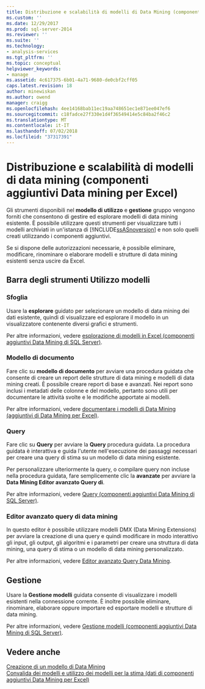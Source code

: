 ```yaml
---
title: Distribuzione e scalabilità di modelli di Data Mining (componenti aggiuntivi Data Mining per Excel i dati) | Microsoft Docs
ms.custom: ''
ms.date: 12/29/2017
ms.prod: sql-server-2014
ms.reviewer: ''
ms.suite: ''
ms.technology:
- analysis-services
ms.tgt_pltfrm: ''
ms.topic: conceptual
helpviewer_keywords:
- manage
ms.assetid: 4c617375-6b01-4a71-9680-de0cbf2cff05
caps.latest.revision: 18
author: minewiskan
ms.author: owend
manager: craigg
ms.openlocfilehash: 4ee14168bab11ec19aa748651ec1e871ee047ef6
ms.sourcegitcommit: c18fadce27f330e1d4f36549414e5c84ba2f46c2
ms.translationtype: MT
ms.contentlocale: it-IT
ms.lasthandoff: 07/02/2018
ms.locfileid: "37317391"
---
```

# <a name="deploying-and-scaling-mining-models-data-mining-add-ins-for-excel"></a>Distribuzione e scalabilità di modelli di data mining (componenti aggiuntivi Data mining per Excel)
  Gli strumenti disponibili nel **modello di utilizzo** e **gestione** gruppo vengono forniti che consentono di gestire ed esplorare modelli di data mining esistente. È possibile utilizzare questi strumenti per visualizzare tutti i modelli archiviati in un'istanza di [!INCLUDE[ssASnoversion](../includes/ssasnoversion-md.md)] e non solo quelli creati utilizzando i componenti aggiuntivi.  
  
 Se si dispone delle autorizzazioni necessarie, è possibile eliminare, modificare, rinominare o elaborare modelli e strutture di data mining esistenti senza uscire da Excel.  
  
## <a name="model-usage-toolbar"></a>Barra degli strumenti Utilizzo modelli  
  
### <a name="browse"></a>Sfoglia  
 Usare la **esplorare** guidato per selezionare un modello di data mining dei dati esistente, quindi di visualizzare ed esplorare il modello in un visualizzatore contenente diversi grafici e strumenti.  
  
 Per altre informazioni, vedere [esplorazione di modelli in Excel &#40;componenti aggiuntivi Data Mining di SQL Server&#41;](browsing-models-in-excel-sql-server-data-mining-add-ins.md).  
  
### <a name="document-model"></a>Modello di documento  
 Fare clic su **modello di documento** per avviare una procedura guidata che consente di creare un report delle strutture di data mining e modelli di data mining creati. È possibile creare report di base e avanzati. Nei report sono inclusi i metadati delle colonne e del modello, pertanto sono utili per documentare le attività svolte e le modifiche apportate ai modelli.  
  
 Per altre informazioni, vedere [documentare i modelli di Data Mining &#40;aggiuntivi di Data Mining per Excel&#41;](documenting-mining-models-data-mining-add-ins-for-excel.md).  
  
### <a name="query"></a>Query  
 Fare clic su **Query** per avviare la **Query** procedura guidata. La procedura guidata è interattiva e guida l'utente nell'esecuzione dei passaggi necessari per creare una query di stima su un modello di data mining esistente.  
  
 Per personalizzare ulteriormente la query, o compilare query non incluse nella procedura guidata, fare semplicemente clic la **avanzate** per avviare la **Data Mining Editor avanzato Query di**.  
  
 Per altre informazioni, vedere [Query &#40;componenti aggiuntivi Data Mining di SQL Server&#41;](query-sql-server-data-mining-add-ins.md).  
  
### <a name="data-mining-advanced-query-editor"></a>Editor avanzato query di data mining  
 In questo editor è possibile utilizzare modelli DMX (Data Mining Extensions) per avviare la creazione di una query e quindi modificare in modo interattivo gli input, gli output, gli algoritmi e i parametri per creare una struttura di data mining, una query di stima o un modello di data mining personalizzato.  
  
 Per altre informazioni, vedere [Editor avanzato Query Data Mining](advanced-data-mining-query-editor.md).  
  
## <a name="management"></a>Gestione  
 Usare la **Gestione modelli** guidata consente di visualizzare i modelli esistenti nella connessione corrente. È inoltre possibile eliminare, rinominare, elaborare oppure importare ed esportare modelli e strutture di data mining.  
  
 Per altre informazioni, vedere [Gestione modelli &#40;componenti aggiuntivi Data Mining di SQL Server&#41;](manage-models-sql-server-data-mining-add-ins.md).  
  
## <a name="see-also"></a>Vedere anche  
 [Creazione di un modello di Data Mining](creating-a-data-mining-model.md)   
 [Convalida dei modelli e utilizzo dei modelli per la stima &#40;dati di componenti aggiuntivi Data Mining per Excel&#41;](validating-models-and-using-models-for-prediction-data-mining-add-ins-for-excel.md)  
  
  
